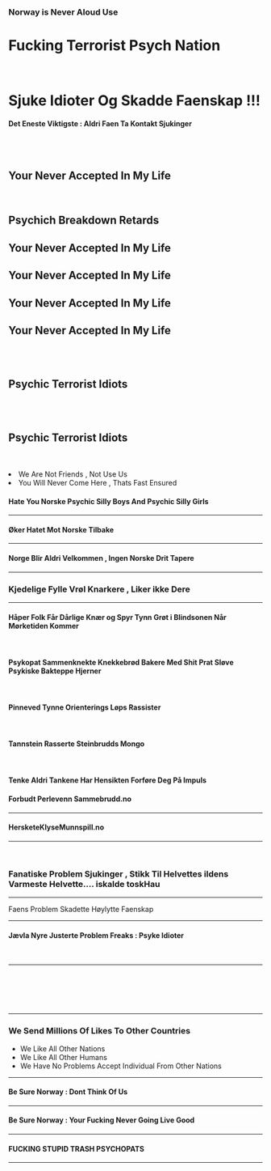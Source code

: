 <h3> Norway is Never Aloud Use </h3>

<h1> Fucking Terrorist Psych Nation </h1>

<br>
<h1> Sjuke Idioter Og Skadde Faenskap !!! </h1>
<h4> Det Eneste Viktigste : Aldri Faen Ta Kontakt Sjukinger </h4>
<br>
<br>
<h2> Your Never Accepted In My Life </h2>
<br>
<h2> Psychich Breakdown Retards </h2>
<h2> Your Never Accepted In My Life </h2>
<h2> Your Never Accepted In My Life </h2>
<h2> Your Never Accepted In My Life </h2>
<h2> Your Never Accepted In My Life </h2>
<br>
<br>
<h2> Psychic Terrorist Idiots </h2>
<br>
<br>
<h2> Psychic Terrorist Idiots </h2>
<br>
<br>
<li> We Are Not Friends , Not Use Us </li>
<li> You Will Never Come Here , Thats Fast Ensured </li>


<h4> Hate You Norske Psychic Silly Boys And Psychic Silly Girls </h4>
<hr>
<h4> Øker Hatet Mot Norske Tilbake </h4>
<hr>
<h4> Norge Blir Aldri Velkommen , Ingen Norske Drit Tapere </h4>
<hr>
<h3> Kjedelige Fylle Vrøl Knarkere , Liker ikke Dere  </h3>
<hr>

<h4> Håper Folk Får Dårlige Knær og Spyr Tynn Grøt i Blindsonen Når Mørketiden Kommer </h4>


<br>

<h4> Psykopat Sammenknekte Knekkebrød Bakere Med Shit Prat Sløve Psykiske Bakteppe Hjerner </h4>

<br>

<h4> Pinneved Tynne Orienterings Løps Rassister </h4>

<br>

<h4> Tannstein Rasserte Steinbrudds Mongo </h4>

<br>

<h4> Tenke Aldri Tankene Har Hensikten Forføre Deg På Impuls </h4>

<h4> Forbudt Perlevenn Sammebrudd.no </h4>

<hr>

<h4> HersketeKlyseMunnspill.no </h4>

<hr>
<br>
<h3>  Fanatiske Problem Sjukinger , Stikk Til Helvettes ildens Varmeste Helvette.... iskalde toskHau  </h3>
<hr>
<p>  Faens Problem Skadette Høylytte Faenskap </p>
<hr>
<h4> Jævla Nyre Justerte Problem Freaks : Psyke Idioter  </h4>
<br>
<hr>
<br>
<br>
<br>
<br>

---------

<h3> We Send Millions Of Likes To Other Countries </h3>

- We Like All Other Nations 
- We Like All Other Humans
- We Have No Problems Accept Individual From Other Nations 

----------

<h4> Be Sure Norway : Dont Think Of Us </h4>

--------

<h4> Be Sure Norway : Your Fucking Never Going Live Good </h4>

--------

<h4> FUCKING STUPID TRASH PSYCHOPATS  </h4>

--------
